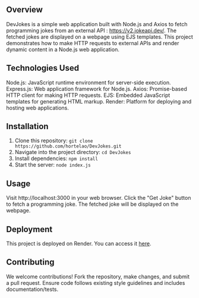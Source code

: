 ## Overview

DevJokes is a simple web application built with Node.js and Axios to fetch programming jokes from an external API : https://v2.jokeapi.dev/. The fetched jokes are displayed on a webpage using EJS templates. This project demonstrates how to make HTTP requests to external APIs and render dynamic content in a Node.js web application.

## Technologies Used

Node.js: JavaScript runtime environment for server-side execution.
Express.js: Web application framework for Node.js.
Axios: Promise-based HTTP client for making HTTP requests.
EJS: Embedded JavaScript templates for generating HTML markup.
Render: Platform for deploying and hosting web applications.



## Installation

1. Clone this repository: `git clone https://github.com/hortelao/DevJokes.git`
2. Navigate into the project directory: `cd DevJokes`
3. Install dependencies: `npm install`
4. Start the server: `node index.js`

## Usage

Visit http://localhost:3000 in your web browser.
Click the "Get Joke" button to fetch a programming joke.
The fetched joke will be displayed on the webpage.

## Deployment

This project is deployed on Render. You can access it [here](https://blog-webapp-e1nh.onrender.com/).

## Contributing

We welcome contributions! Fork the repository, make changes, and submit a pull request. Ensure code follows existing style guidelines and includes documentation/tests.
